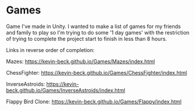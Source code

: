 # Games
Game I've made in Unity. I wanted to make a list of games for my friends and family to play so I'm trying to do some '1 day games' with the restriction of trying to complete the project start to finish in less than 8 hours.

Links in reverse order of completion:

Mazes:		   https://kevin-beck.github.io/Games/Mazes/index.html

ChessFighter:      https://kevin-beck.github.io/Games/ChessFighter/index.html

InverseAstroids:   https://kevin-beck.github.io/Games/InverseAstroids/index.html

Flappy Bird Clone: https://kevin-beck.github.io/Games/Flappy/index.html

